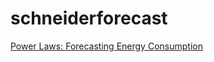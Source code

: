 
<!-- README.md is generated from README.Rmd. Please edit that file -->
schneiderforecast
=================

[Power Laws: Forecasting Energy Consumption](https://www.drivendata.org/competitions/51/electricity-prediction-machine-learning/page/101/)
